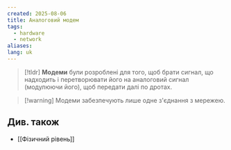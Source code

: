 ```yaml
---
created: 2025-08-06
title: Аналоговий модем
tags:
  - hardware
  - network
aliases: 
lang: uk
---
```


> [!tldr]
> **Модеми** були розроблені для того, щоб брати сигнал, що надходить і перетворювати його на аналоговий сигнал (модулюючи його), щоб передати далі по дротах.

> [!warning] Модеми забезпечують лише одне з'єднання з мережею.

## Див. також

- [[Фізичний рівень]]